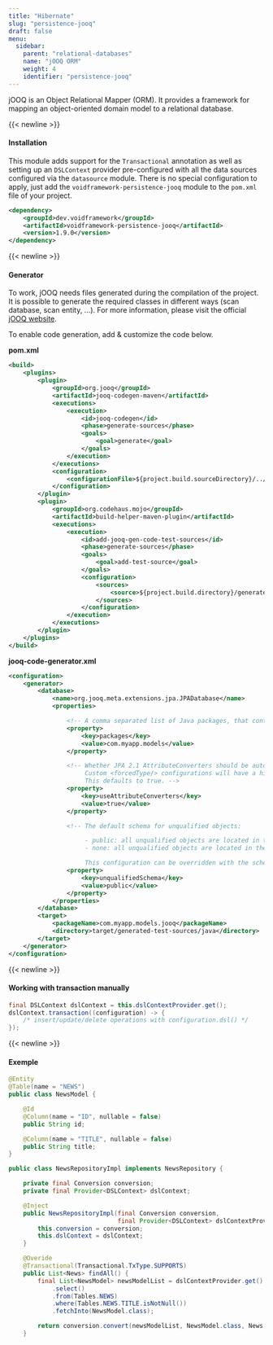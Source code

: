 ```yaml
---
title: "Hibernate"
slug: "persistence-jooq"
draft: false
menu:
  sidebar:
    parent: "relational-databases"
    name: "jOOQ ORM"
    weight: 4
    identifier: "persistence-jooq"
---
```


jOOQ is an Object Relational Mapper (ORM). It provides a framework for mapping an object-oriented domain model to a relational database.


{{< newline >}}
#### Installation

This module adds support for the `Transactional` annotation as well as setting up an `DSLContext` provider pre-configured with all the data sources configured via the `datasource` module. There is no special configuration to apply, just add the `voidframework-persistence-jooq` module to the `pom.xml` file of your project.

```xml
<dependency>
    <groupId>dev.voidframework</groupId>
    <artifactId>voidframework-persistence-jooq</artifactId>
    <version>1.9.0</version>
</dependency>
```


{{< newline >}}
#### Generator

To work, jOOQ needs files generated during the compilation of the project. It is possible to generate the required classes in different ways (scan database, scan entity, ...). For more information, please visit the official [jOOQ website](https://www.jooq.org/learn/)</a>.


To enable code generation, add & customize the code below.

**pom.xml**
```xml
<build>
    <plugins>
        <plugin>
            <groupId>org.jooq</groupId>
            <artifactId>jooq-codegen-maven</artifactId>
            <executions>
                <execution>
                    <id>jooq-codegen</id>
                    <phase>generate-sources</phase>
                    <goals>
                        <goal>generate</goal>
                    </goals>
                </execution>
            </executions>
            <configuration>
                <configurationFile>${project.build.sourceDirectory}/../resources/jooq-code-generator.xml</configurationFile>
            </configuration>
        </plugin>
        <plugin>
            <groupId>org.codehaus.mojo</groupId>
            <artifactId>build-helper-maven-plugin</artifactId>
            <executions>
                <execution>
                    <id>add-jooq-gen-code-test-sources</id>
                    <phase>generate-sources</phase>
                    <goals>
                        <goal>add-test-source</goal>
                    </goals>
                    <configuration>
                        <sources>
                            <source>${project.build.directory}/generated-sources/java/</source>
                        </sources>
                    </configuration>
                </execution>
            </executions>
        </plugin>
    </plugins>
</build>
```

**jooq-code-generator.xml**
```xml
<configuration>
    <generator>
        <database>
            <name>org.jooq.meta.extensions.jpa.JPADatabase</name>
            <properties>

                <!-- A comma separated list of Java packages, that contain your entities -->
                <property>
                    <key>packages</key>
                    <value>com.myapp.models</value>
                </property>

                <!-- Whether JPA 2.1 AttributeConverters should be auto-mapped to jOOQ Converters.
                     Custom <forcedType/> configurations will have a higher priority than these auto-mapped converters.
                     This defaults to true. -->
                <property>
                    <key>useAttributeConverters</key>
                    <value>true</value>
                </property>

                <!-- The default schema for unqualified objects:

                     - public: all unqualified objects are located in the PUBLIC (upper case) schema
                     - none: all unqualified objects are located in the default schema (default)

                     This configuration can be overridden with the schema mapping feature -->
                <property>
                    <key>unqualifiedSchema</key>
                    <value>public</value>
                </property>
            </properties>
        </database>
        <target>
            <packageName>com.myapp.models.jooq</packageName>
            <directory>target/generated-test-sources/java</directory>
        </target>
    </generator>
</configuration>
```



{{< newline >}}
#### Working with transaction manually

```java
final DSLContext dslContext = this.dslContextProvider.get();
dslContext.transaction((configuration) -> {
    /* insert/update/delete operations with configuration.dsl() */
});
```



{{< newline >}}
#### Exemple
```java
@Entity
@Table(name = "NEWS")
public class NewsModel {

    @Id
    @Column(name = "ID", nullable = false)
    public String id;

    @Column(name = "TITLE", nullable = false)
    public String title;
}
```

```java
public class NewsRepositoryImpl implements NewsRepository {

    private final Conversion conversion;
    private final Provider<DSLContext> dslContext;

    @Inject
    public NewsRepositoryImpl(final Conversion conversion,
                              final Provider<DSLContext> dslContextProvider) {
        this.conversion = conversion;
        this.dslContext = dslContext;
    }

    @Overide
    @Transactional(Transactional.TxType.SUPPORTS)
    public List<News> findAll() {
        final List<NewsModel> newsModelList = dslContextProvider.get()
            .select()
            .from(Tables.NEWS)
            .where(Tables.NEWS.TITLE.isNotNull())
            .fetchInto(NewsModel.class);

        return conversion.convert(newsModelList, NewsModel.class, News.class);
    }
```
